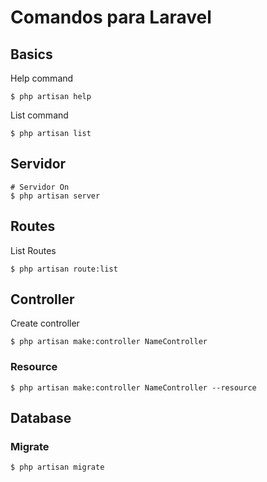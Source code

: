 # Comandos para Laravel

## Basics

Help command
```
$ php artisan help
```

List command
```
$ php artisan list
```

## Servidor
```
# Servidor On 
$ php artisan server
```

## Routes

List Routes
```
$ php artisan route:list
```

## Controller

Create controller
```
$ php artisan make:controller NameController
```

### Resource

```
$ php artisan make:controller NameController --resource
```

## Database

### Migrate
```
$ php artisan migrate 
```
